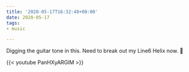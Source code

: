 ```yaml
---
title: '2020-05-17T16:32:48+00:00'
date: 2020-05-17
tags:
- music

---
```

Digging the guitar tone in this. Need to break out my Line6 Helix now. 🎸

{{< youtube PanHXyARGlM >}}
